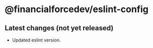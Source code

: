 # @financialforcedev/eslint-config

## Latest changes (not yet released)

- Updated eslint version.
